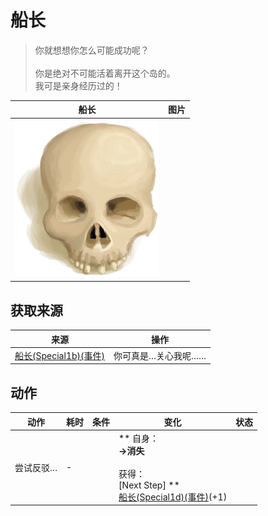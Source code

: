 # 船长  
> 你就想想你怎么可能成功呢？<br><br>你是绝对不可能活着离开这个岛的。<br>我可是亲身经历过的！  
  
  船长  |   图片   
 ----  |  ----:   
   |  <img decoding="async" src="Sprite/Skull.png" href="a.md" style="max-width:300px;max-height:300px;">   
  
## 获取来源  
来源  |  操作  
----  |  ----  
[船长(Special1b)(事件)](Event_CaptainSpecial1b.md)  |  你可真是…关心我呢……  
## 动作  
动作  |  耗时  |  条件  |  变化  |  状态  
----  |  ----  |  ----  |  ----  |  ----  
尝试反驳…<br>  |  -  |    |  ** 自身：**<br>→消失<br><br>** 获得： **<br>** [Next Step] **<br>  [船长(Special1d)(事件)](Event_CaptainSpecial1d.md)(+1)<br>  |    


<script>document.title="船长 - 卡牌生存百科 Card Survival Wiki";</script>